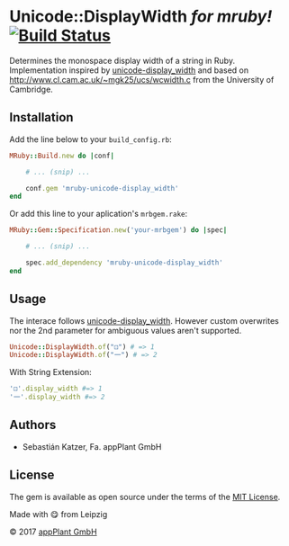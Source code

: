 # Unicode::DisplayWidth ___for mruby!___ [![Build Status](https://travis-ci.org/appPlant/mruby-unicode-display_width.svg?branch=master)](https://travis-ci.org/appPlant/mruby-unicode-display_width)

Determines the monospace display width of a string in Ruby. Implementation inspired by [unicode-display_width][unicode-display_width] and based on http://www.cl.cam.ac.uk/~mgk25/ucs/wcwidth.c from the University of Cambridge.


## Installation

Add the line below to your `build_config.rb`:

```ruby
MRuby::Build.new do |conf|

    # ... (snip) ...

    conf.gem 'mruby-unicode-display_width'
end
```

Or add this line to your aplication's `mrbgem.rake`:

```ruby
MRuby::Gem::Specification.new('your-mrbgem') do |spec|

    # ... (snip) ...

    spec.add_dependency 'mruby-unicode-display_width'
end
```


## Usage

The interace follows [unicode-display_width][unicode-display_width]. However custom overwrites nor the 2nd parameter for ambiguous values aren't supported. 

```ruby
Unicode::DisplayWidth.of("⚀") # => 1
Unicode::DisplayWidth.of("一") # => 2
```

With String Extension:

```ruby
'⚀'.display_width #=> 1
'一'.display_width #=> 2
```

## Authors

- Sebastián Katzer, Fa. appPlant GmbH


## License

The gem is available as open source under the terms of the [MIT License][license].

Made with :yum: from Leipzig

© 2017 [appPlant GmbH][appplant]

[unicode-display_width]: https://github.com/janlelis/unicode-display_width
[license]: http://opensource.org/licenses/MIT
[appplant]: www.appplant.de
